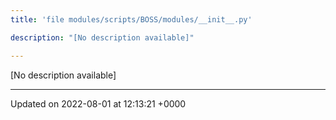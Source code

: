 ```yaml
---
title: 'file modules/scripts/BOSS/modules/__init__.py'

description: "[No description available]"

---
```







[No description available]






-------------------------------

Updated on 2022-08-01 at 12:13:21 +0000
